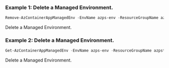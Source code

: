 ### Example 1: Delete a Managed Environment.
```powershell
Remove-AzContainerAppManagedEnv -EnvName azps-env -ResourceGroupName azpstest_gp
```

Delete a Managed Environment.

### Example 2: Delete a Managed Environment.
```powershell
Get-AzContainerAppManagedEnv -EnvName azps-env -ResourceGroupName azpstest_gp | Remove-AzContainerAppManagedEnv
```

Delete a Managed Environment.
